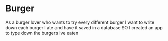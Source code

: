 # Burger
As a burger lover who wants to try every different burger
I want to write down each burger I ate and have it saved in a database
SO I created an app to type down the burgers Ive eaten
